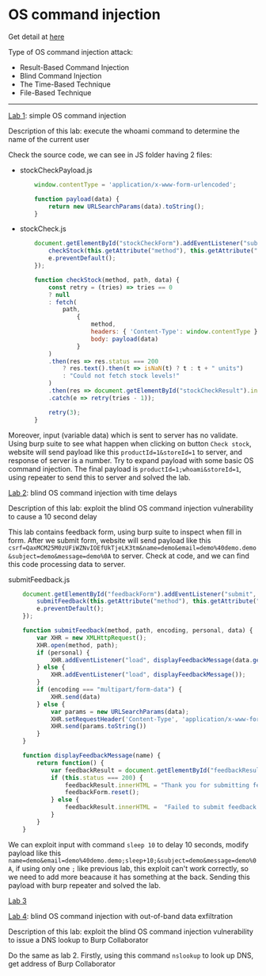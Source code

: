 # OS command injection

Get detail at [here](https://portswigger.net/web-security/os-command-injection)

Type of OS command injection attack:
 - Result-Based Command Injection
 - Blind Command Injection
  - The Time-Based Technique
  - File-Based Technique

---

[Lab 1](https://portswigger.net/web-security/os-command-injection/lab-simple): simple OS command injection

Description of this lab: execute the whoami command to determine the name of the current user

Check the source code, we can see in JS folder having 2 files:

 - stockCheckPayload.js
    ```js
        window.contentType = 'application/x-www-form-urlencoded';

        function payload(data) {
            return new URLSearchParams(data).toString();
        }
    ```

 - stockCheck.js
    ```js
        document.getElementById("stockCheckForm").addEventListener("submit", function(e) {
            checkStock(this.getAttribute("method"), this.getAttribute("action"), new FormData(this));
            e.preventDefault();
        });

        function checkStock(method, path, data) {
            const retry = (tries) => tries == 0
            ? null
            : fetch(
                path,
                    {
                        method,
                        headers: { 'Content-Type': window.contentType },
                        body: payload(data)
                    }
            )
            .then(res => res.status === 200
                ? res.text().then(t => isNaN(t) ? t : t + " units")
                : "Could not fetch stock levels!"
            )
            .then(res => document.getElementById("stockCheckResult").innerHTML = res)
            .catch(e => retry(tries - 1));

            retry(3);
        }
    ```

Moreover, input (variable data) which is sent to server has no validate. Using burp suite to see what happen when clicking on button `Check stock`, website will send payload like this `productId=1&storeId=1` to server, and response of server is a number. Try to expand payload with some basic OS command injection. The final payload is `productId=1;whoami&storeId=1`, using repeater to send this to server and solved the lab.

[Lab 2](https://portswigger.net/web-security/os-command-injection/lab-blind-time-delays): blind OS command injection with time delays

Description of this lab: exploit the blind OS command injection vulnerability to cause a 10 second delay

This lab contains feedback form, using burp suite to inspect when fill in form. After we submit form, website will send payload like this `csrf=QaxMCM25M0zUFiWZNvIOEfUkTjeLK3tm&name=demo&email=demo%40demo.demo&subject=demo&message=demo%0A` to server. Check at code, and we can find this code processing data to server. 

submitFeedback.js
```js
    document.getElementById("feedbackForm").addEventListener("submit", function(e) {
        submitFeedback(this.getAttribute("method"), this.getAttribute("action"), this.getAttribute("enctype"), this.getAttribute("personal"), new FormData(this));
        e.preventDefault();
    });

    function submitFeedback(method, path, encoding, personal, data) {
        var XHR = new XMLHttpRequest();
        XHR.open(method, path);
        if (personal) {
            XHR.addEventListener("load", displayFeedbackMessage(data.get('name')));
        } else {
            XHR.addEventListener("load", displayFeedbackMessage());
        }
        if (encoding === "multipart/form-data") {
            XHR.send(data)
        } else {
            var params = new URLSearchParams(data);
            XHR.setRequestHeader('Content-Type', 'application/x-www-form-urlencoded');
            XHR.send(params.toString())
        }
    }

    function displayFeedbackMessage(name) {
        return function() {
            var feedbackResult = document.getElementById("feedbackResult");
            if (this.status === 200) {
                feedbackResult.innerHTML = "Thank you for submitting feedback" + (name ? ", " + name : "") + "!";
                feedbackForm.reset();
            } else {
                feedbackResult.innerHTML =  "Failed to submit feedback: " + this.responseText
            }
        }
    }
```

We can exploit input with command `sleep 10` to delay 10 seconds, modify payload like this `name=demo&email=demo%40demo.demo;sleep+10;&subject=demo&message=demo%0A`, if using only one `;` like previous lab, this exploit can't work correctly, so we need to add more beacause it has something at the back. Sending this payload with burp repeater and solved the lab.


[Lab 3](#)

[Lab 4](https://portswigger.net/web-security/os-command-injection/lab-blind-out-of-band): blind OS command injection with out-of-band data exfiltration

Description of this lab: exploit the blind OS command injection vulnerability to issue a DNS lookup to Burp Collaborator

Do the same as lab 2. Firstly, using this command `nslookup` to look up DNS, get address of Burp Collaborator
